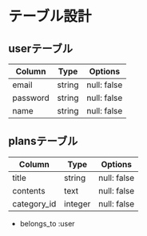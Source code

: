 # テーブル設計

## userテーブル

| Column     | Type   | Options     |
| ---------- | ------ | ----------- |
| email      | string | null: false |
| password   | string | null: false |
| name       | string | null: false |


## plansテーブル

| Column     | Type       | Options     |
| ---------- | ---------- | ----------- |
| title      | string     | null: false |
| contents   | text       | null: false |　内容
| category_id| integer    | null: false | 予定の種類

- belongs_to :user

